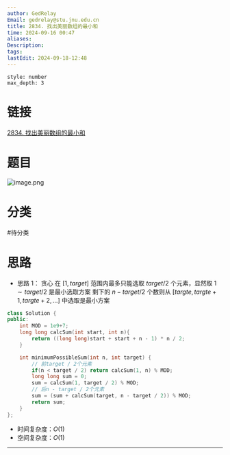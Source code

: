 ```yaml
---
author: GedRelay
Email: gedrelay@stu.jnu.edu.cn
title: 2834. 找出美丽数组的最小和
time: 2024-09-16 00:47
aliases: 
Description: 
tags: 
lastEdit: 2024-09-18-12:48
---
```


```toc
style: number
max_depth: 3
```

# 链接
[2834. 找出美丽数组的最小和](https://leetcode.cn/problems/find-the-minimum-possible-sum-of-a-beautiful-array/) 

# 题目
![image.png](https://ged-pic-bed.oss-cn-guangzhou.aliyuncs.com/img/202409160047237.png)


# 分类
#待分类

# 思路
- 思路 1：
贪心
在 $[1, target]$ 范围内最多只能选取 $target / 2$ 个元素，显然取 $1\sim target/2$ 是最小选取方案
剩下的 $n-target/2$ 个数则从 $[targte, targte+1, targte+2, ...]$ 中选取是最小方案


```cpp
class Solution {
public:
    int MOD = 1e9+7;
    long long calcSum(int start, int n){
        return ((long long)start + start + n - 1) * n / 2;
    }

    int minimumPossibleSum(int n, int target) {
        // 前target / 2个元素
        if(n < target / 2) return calcSum(1, n) % MOD;
        long long sum = 0;
        sum = calcSum(1, target / 2) % MOD;
        // 后n - target / 2个元素
        sum = (sum + calcSum(target, n - target / 2)) % MOD;
        return sum;
    }
};
```


- 时间复杂度：${O\left( 1 \right)  }$ 
- 空间复杂度：${O\left( 1 \right)  }$ 


---

